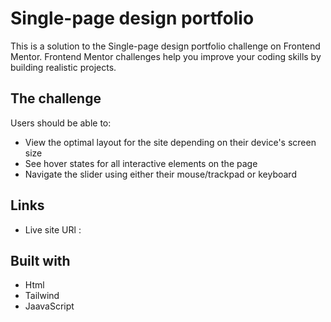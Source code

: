 
# Single-page design portfolio

This is a solution to the Single-page design portfolio challenge on Frontend Mentor. Frontend Mentor challenges help you improve your coding skills by building realistic projects.


## The challenge

Users should be able to:

- View the optimal layout for the site depending on their device's screen size
- See hover states for all interactive elements on the page
- Navigate the slider using either their mouse/trackpad or keyboard

## Links

- Live site URl :

## Built with

- Html
- Tailwind
- JaavaScript

